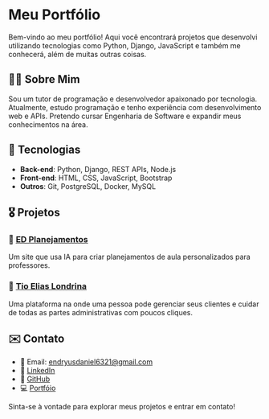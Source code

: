 ﻿# Meu Portfólio

Bem-vindo ao meu portfólio! Aqui você encontrará projetos que desenvolvi utilizando tecnologias como Python, Django, JavaScript e também me conhecerá, além de muitas outras coisas.

## 🤝🏼 Sobre Mim
Sou um tutor de programação e desenvolvedor apaixonado por tecnologia. Atualmente, estudo programação e tenho experiência com desenvolvimento web e APIs. Pretendo cursar Engenharia de Software e expandir meus conhecimentos na área.

## 🧰 Tecnologias
- **Back-end**: Python, Django, REST APIs, Node.js
- **Front-end**: HTML, CSS, JavaScript, Bootstrap
- **Outros**: Git, PostgreSQL, Docker, MySQL

## 🎖️ Projetos
### 📌 [ED Planejamentos](https://edplanejamentos.com.br/nos-conheca/)
Um site que usa IA para criar planejamentos de aula personalizados para professores.

### 📒 [Tio Elias Londrina](https://tioeliaslondrina.com.br)
Uma plataforma na onde uma pessoa pode gerenciar seus clientes e cuidar de todas as partes administrativas com poucos cliques.

## ✉️ Contato
- 📧 Email: endryusdaniel6321@gmail.com
- 🔗 [LinkedIn](https://www.linkedin.com/in/endryus-daniel-rysik-de-oliveira/)
- 🐙 [GitHub](https://github.com/Dryzera)
- 💻 [Portfóio](https://endryus-daniel.vercel.app)

Sinta-se à vontade para explorar meus projetos e entrar em contato!

